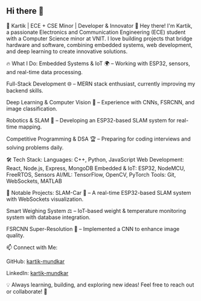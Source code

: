 ## Hi there 👋

🚀 Kartik | ECE + CSE Minor | Developer & Innovator
👋 Hey there! I'm Kartik, a passionate Electronics and Communication Engineering (ECE) student with a Computer Science minor at VNIT. I love building projects that bridge hardware and software, combining embedded systems, web development, and deep learning to create innovative solutions.

🔥 What I Do:
Embedded Systems & IoT 🌍 – Working with ESP32, sensors, and real-time data processing.

Full-Stack Development 🌐 – MERN stack enthusiast, currently improving my backend skills.

Deep Learning & Computer Vision 🤖 – Experience with CNNs, FSRCNN, and image classification.

Robotics & SLAM 🚗 – Developing an ESP32-based SLAM system for real-time mapping.

Competitive Programming & DSA 🏆 – Preparing for coding interviews and solving problems daily.

🛠️ Tech Stack:
Languages: C++, Python, JavaScript
Web Development: React, Node.js, Express, MongoDB
Embedded & IoT: ESP32, NodeMCU, FreeRTOS, Sensors
AI/ML: TensorFlow, OpenCV, PyTorch
Tools: Git, WebSockets, MATLAB

📌 Notable Projects:
SLAM-Car 🚗 – A real-time ESP32-based SLAM system with WebSockets visualization.

Smart Weighing System ⚖️ – IoT-based weight & temperature monitoring system with database integration.

FSRCNN Super-Resolution 📸 – Implemented a CNN to enhance image quality.

📫 Connect with Me:

GitHub: [kartik-mundkar](https://github.com/kartik-mundkar)

LinkedIn: [kartik-mundkar](https://www.linkedin.com/in/kartik-mundkar-1b1a62289/)


💡 Always learning, building, and exploring new ideas! Feel free to reach out or collaborate! 🚀

